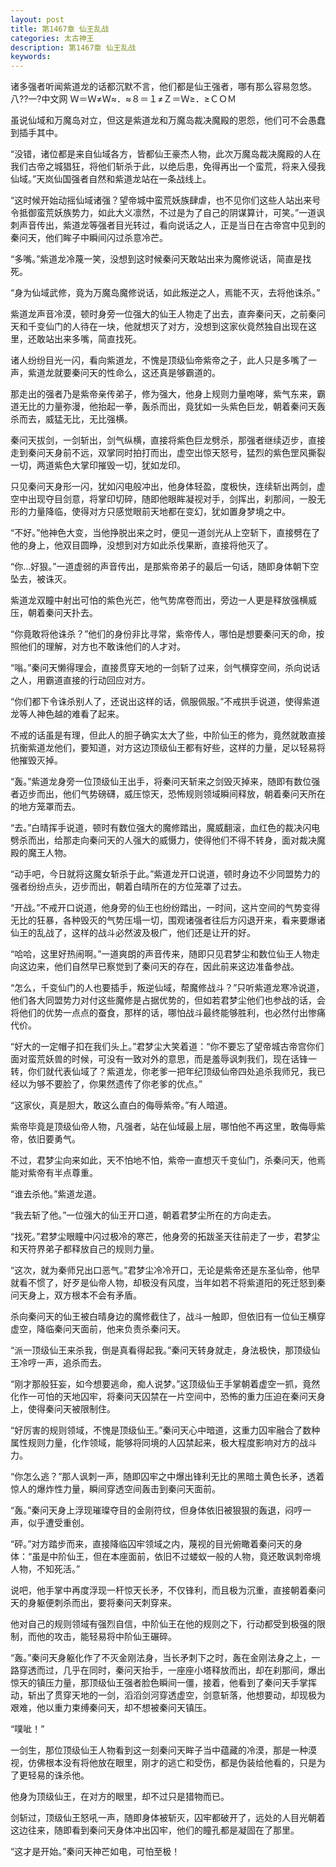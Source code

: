 ```yaml
---
layout: post
title: 第1467章 仙王乱战
categories: 太古神王
description: 第1467章 仙王乱战
keywords:
---
```


诸多强者听闻紫道龙的话都沉默不言，他们都是仙王强者，哪有那么容易忽悠。八??一?中文网  Ｗ＝Ｗ≠Ｗ≈．≈８＝１≠Ｚ＝Ｗ≥．≥ＣＯＭ

虽说仙域和万魔岛对立，但这是紫道龙和万魔岛裁决魔殿的恩怨，他们可不会愚蠢到插手其中。

“没错，诸位都是来自仙域各方，皆都仙王豪杰人物，此次万魔岛裁决魔殿的人在我们古帝之城猖狂，将他们斩杀于此，以绝后患，免得再出一个蛮荒，将来入侵我仙域。”天岚仙国强者自然和紫道龙站在一条战线上。

“这时候开始动摇仙域诸强？望帝城中蛮荒妖族肆虐，也不见你们这些人站出来号令抵御蛮荒妖族势力，如此大义凛然，不过是为了自己的阴谋算计，可笑。”一道讽刺声音传出，紫道龙等强者目光转过，看向说话之人，正是当日在古帝宫中见到的秦问天，他们眸子中瞬间闪过杀意冷芒。

“多嘴。”紫道龙冷蔑一笑，没想到这时候秦问天敢站出来为魔修说话，简直是找死。

“身为仙域武修，竟为万魔岛魔修说话，如此叛逆之人，焉能不灭，去将他诛杀。”

紫道龙声音冷漠，顿时身旁一位强大的仙王人物走了出去，直奔秦问天，之前秦问天和千变仙门的人待在一块，他就想灭了对方，没想到这家伙竟然独自出现在这里，还敢站出来多嘴，简直找死。

诸人纷纷目光一闪，看向紫道龙，不愧是顶级仙帝紫帝之子，此人只是多嘴了一声，紫道龙就要秦问天的性命么，这还真是够霸道的。

那走出的强者乃是紫帝亲传弟子，修为强大，他身上规则力量咆哮，紫气东来，霸道无比的力量弥漫，他抬起一拳，轰杀而出，竟犹如一头紫色巨龙，朝着秦问天轰杀而去，威猛无比，无比强横。

秦问天拔剑，一剑斩出，剑气纵横，直接将紫色巨龙劈杀，那强者继续迈步，直接走到秦问天身前不远，双掌同时拍打而出，虚空出惊天怒号，猛烈的紫色罡风撕裂一切，两道紫色大掌印摧毁一切，犹如龙印。

只见秦问天身形一闪，犹如闪电般冲出，他身体轻盈，度极快，连续斩出两剑，虚空中出现夺目剑意，将掌印切碎，随即他眼眸凝视对手，剑挥出，刹那间，一股无形的力量降临，使得对方只感觉眼前天地都在变幻，犹如置身梦境之中。

“不好。”他神色大变，当他挣脱出来之时，便见一道剑光从上空斩下，直接劈在了他的身上，他双目圆睁，没想到对方如此杀伐果断，直接将他灭了。

“你…好狠。”一道虚弱的声音传出，是那紫帝弟子的最后一句话，随即身体朝下空坠去，被诛灭。

紫道龙双瞳中射出可怕的紫色光芒，他气势席卷而出，旁边一人更是释放强横威压，朝着秦问天扑去。

“你竟敢将他诛杀？”他们的身份非比寻常，紫帝传人，哪怕是想要秦问天的命，按照他们的理解，对方也不敢诛他们的人才对。

“嗡。”秦问天懒得理会，直接贯穿天地的一剑斩了过来，剑气横穿空间，杀向说话之人，用霸道直接的行动回应对方。

“你们都下令诛杀别人了，还说出这样的话，佩服佩服。”不戒拱手说道，使得紫道龙等人神色越的难看了起来。

不戒的话虽是有理，但此人的胆子确实太大了些，中阶仙王的修为，竟然就敢直接抗衡紫道龙他们，要知道，对方这边顶级仙王都有好些，这样的力量，足以轻易将他摧毁灭掉。

“轰。”紫道龙身旁一位顶级仙王出手，将秦问天斩来之剑毁灭掉来，随即有数位强者迈步而出，他们气势磅礴，威压惊天，恐怖规则领域瞬间释放，朝着秦问天所在的地方笼罩而去。

“去。”白晴挥手说道，顿时有数位强大的魔修踏出，魔威翻滚，血红色的裁决闪电劈杀而出，给那走向秦问天的人强大的威慑力，使得他们不得不转身，面对裁决魔殿的魔王人物。

“动手吧，今日就将这魔女斩杀于此。”紫道龙开口说道，顿时身边不少同盟势力的强者纷纷点头，迈步而出，朝着白晴所在的方位笼罩了过去。

“开战。”不戒开口说道，他身旁的仙王也纷纷踏出，一时间，这片空间的气势变得无比的狂暴，各种毁灭的气势压塌一切，围观诸强者往后方闪退开来，看来要爆诸仙王的乱战了，这样的战斗必然波及极广，他们还是让开的好。

“哈哈，这里好热闹啊。”一道爽朗的声音传来，随即只见君梦尘和数位仙王人物走向这边来，他们自然早已察觉到了秦问天的存在，因此前来这边准备参战。

“怎么，千变仙门的人也要插手，叛逆仙域，帮魔修战斗？”只听紫道龙寒冷说道，他们各大同盟势力对付这些魔修是占据优势的，但如若君梦尘他们也参战的话，会将他们的优势一点点的蚕食，那样的话，哪怕战斗最终能够胜利，也必然付出惨痛代价。

“好大的一定帽子扣在我们头上。”君梦尘大笑着道：“你不要忘了望帝城古帝宫你们面对蛮荒妖兽的时候，可没有一致对外的意思，而是羞辱讽刺我们，现在话锋一转，你们就代表仙域了？紫道龙，你老爹一把年纪顶级仙帝四处追杀我师兄，我已经以为够不要脸了，你果然遗传了你老爹的优点。”

“这家伙，真是胆大，敢这么直白的侮辱紫帝。”有人暗道。

紫帝毕竟是顶级仙帝人物，凡强者，站在仙域最上层，哪怕他不再这里，敢侮辱紫帝，依旧要勇气。

不过，君梦尘向来如此，天不怕地不怕，紫帝一直想灭千变仙门，杀秦问天，他焉能对紫帝有半点尊重。

“谁去杀他。”紫道龙道。

“我去斩了他。”一位强大的仙王开口道，朝着君梦尘所在的方向走去。

“找死。”君梦尘眼瞳中闪过极冷的寒芒，他身旁的拓跋圣天往前走了一步，君梦尘和天符界弟子都释放自己的规则力量。

“这次，就为秦师兄出口恶气。”君梦尘冷冷开口，无论是紫帝还是东圣仙帝，他早就看不惯了，好歹是仙帝人物，却极没有风度，当年如若不将紫道阳的死迁怒到秦问天身上，双方根本不会有矛盾。

杀向秦问天的仙王被白晴身边的魔修截住了，战斗一触即，但依旧有一位仙王横穿虚空，降临秦问天面前，他来负责杀秦问天。

“派一顶级仙王来杀我，倒是真看得起我。”秦问天转身就走，身法极快，那顶级仙王冷哼一声，追杀而去。

“刚才那般狂妄，如今想要逃命，痴人说梦。”这顶级仙王手掌朝着虚空一抓，竟然化作一可怕的天地囚牢，将秦问天囚禁在一片空间中，恐怖的重力压迫在秦问天身上，使得秦问天被限制住。

“好厉害的规则领域，不愧是顶级仙王。”秦问天心中暗道，这重力囚牢融合了数种属性规则力量，化作领域，能够将同境的人囚禁起来，极大程度影响对方的战斗力。

“你怎么逃？”那人讽刺一声，随即囚牢之中爆出锋利无比的黑暗土黄色长矛，透着惊人的爆炸性力量，瞬间穿透空间轰击到秦问天面前。

“轰。”秦问天身上浮现璀璨夺目的金刚符纹，但身体依旧被狠狠的轰退，闷哼一声，似乎遭受重创。

“砰。”对方踏步而来，直接降临囚牢领域之内，蔑视的目光俯瞰着秦问天的身体：“虽是中阶仙王，但在本座面前，依旧不过蝼蚁一般的人物，竟还敢讽刺帝境人物，不知死活。”

说吧，他手掌中再度浮现一杆惊天长矛，不仅锋利，而且极为沉重，直接朝着秦问天的身躯便刺杀而出，要将秦问天刺穿来。

他对自己的规则领域有强烈自信，中阶仙王在他的规则之下，行动都受到极强的限制，而他的攻击，能轻易将中阶仙王碾碎。

“轰。”秦问天身躯化作了不灭金刚法身，当长矛刺下之时，轰在金刚法身之上，一路穿透而过，几乎在同时，秦问天抬手，一座座小塔释放而出，却在刹那间，爆出惊天的镇压力量，那顶级仙王强者脸色瞬间一僵，接着，他看到了秦问天手掌挥动，斩出了贯穿天地的一剑，滔滔剑河穿透虚空，剑意斩落，他想要动，却现极为艰难，他以重力束缚秦问天，却不想被秦问天镇压。

“噗呲！”

一剑生，那位顶级仙王人物看到这一刻秦问天眸子当中蕴藏的冷漠，那是一种漠视，仿佛根本没有将他放在眼里，刚才的逃亡和受伤，都是伪装给他看的，只是为了更轻易的诛杀他。

他身为顶级仙王，在对方的眼里，却不过只是猎物而已。

剑斩过，顶级仙王怒吼一声，随即身体被斩灭，囚牢都破开了，远处的人目光朝着这边往来，随即看到秦问天身体冲出囚牢，他们的瞳孔都是凝固在了那里。

“这才是开始。”秦问天神芒如电，可怕至极！
